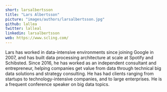```yaml
---
short: larsalbertsson
title: "Lars Albertsson"
picture: "images/authors/larsalbertsson.jpg"
github: lallea
twitter: lalleal
linkedin: larsalbertsson
web: https://www.scling.com/
---
```


Lars has worked in data-intensive environments since joining Google in 2007, and has built data processing
architecture at scale at Spotify and Schibsted. Since 2016, he has worked as an independent consultant and
entrepreneur, helping companies get value from data through technical big data solutions and strategy consulting.
He has had clients ranging from startups to technology-intensive companies, and to large enterprises.
He is a frequent conference speaker on big data topics.